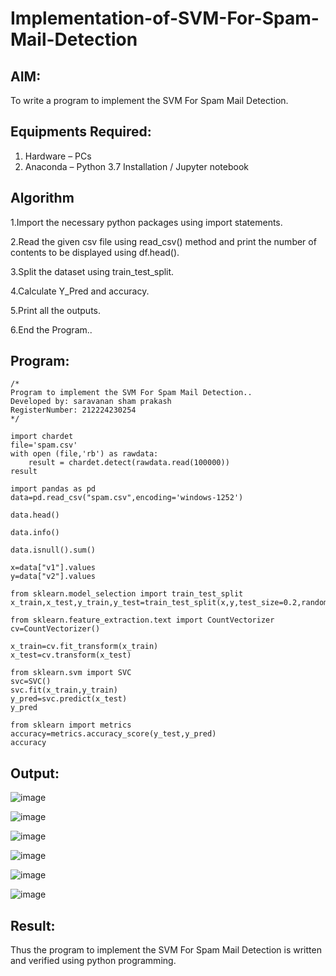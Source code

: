 # Implementation-of-SVM-For-Spam-Mail-Detection

## AIM:
To write a program to implement the SVM For Spam Mail Detection.

## Equipments Required:
1. Hardware – PCs
2. Anaconda – Python 3.7 Installation / Jupyter notebook

## Algorithm
1.Import the necessary python packages using import statements.

2.Read the given csv file using read_csv() method and print the number of contents to be displayed using df.head().

3.Split the dataset using train_test_split.

4.Calculate Y_Pred and accuracy.

5.Print all the outputs.

6.End the Program.. 

## Program:
```
/*
Program to implement the SVM For Spam Mail Detection..
Developed by: saravanan sham prakash
RegisterNumber: 212224230254
*/
```
```
import chardet
file='spam.csv'
with open (file,'rb') as rawdata:
    result = chardet.detect(rawdata.read(100000))
result

import pandas as pd
data=pd.read_csv("spam.csv",encoding='windows-1252')

data.head()

data.info()

data.isnull().sum()

x=data["v1"].values
y=data["v2"].values

from sklearn.model_selection import train_test_split
x_train,x_test,y_train,y_test=train_test_split(x,y,test_size=0.2,random_state=0)

from sklearn.feature_extraction.text import CountVectorizer
cv=CountVectorizer()

x_train=cv.fit_transform(x_train)
x_test=cv.transform(x_test)

from sklearn.svm import SVC
svc=SVC()
svc.fit(x_train,y_train)
y_pred=svc.predict(x_test)
y_pred

from sklearn import metrics
accuracy=metrics.accuracy_score(y_test,y_pred)
accuracy
```
## Output:
![image](https://github.com/user-attachments/assets/9083490b-9b35-4730-87b7-df5ec3d68b5d)


![image](https://github.com/user-attachments/assets/5138dcac-a7b3-49c7-9a0b-708b3c6d78a6)


![image](https://github.com/user-attachments/assets/0152f718-2048-48c0-a5b1-0b508e2e606f)


![image](https://github.com/user-attachments/assets/f70c94b2-3877-402b-b3a1-59d425a45416)


![image](https://github.com/user-attachments/assets/de59a868-3db9-4b80-8751-0bfc5bd6d920)


![image](https://github.com/user-attachments/assets/5d41fe5c-af2d-4e7c-a23d-ad4f0844eb3e)











## Result:
Thus the program to implement the SVM For Spam Mail Detection is written and verified using python programming.
